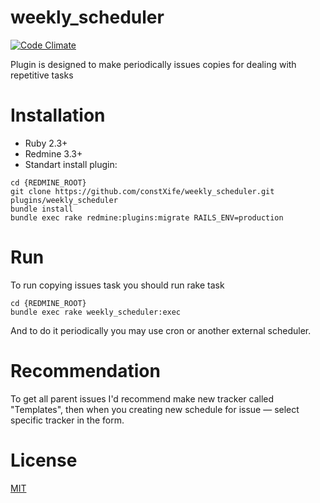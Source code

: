 # weekly_scheduler

[![Code Climate](https://codeclimate.com/github/constXife/weekly_scheduler/badges/gpa.svg)](https://codeclimate.com/github/constXife/weekly_scheduler)

Plugin is designed to make periodically issues copies for dealing with repetitive tasks

# Installation

* Ruby 2.3+
* Redmine 3.3+
* Standart install plugin:

```
cd {REDMINE_ROOT}
git clone https://github.com/constXife/weekly_scheduler.git plugins/weekly_scheduler
bundle install
bundle exec rake redmine:plugins:migrate RAILS_ENV=production
```

# Run

To run copying issues task you should run rake task

```
cd {REDMINE_ROOT}
bundle exec rake weekly_scheduler:exec
```

And to do it periodically you may use cron or another external scheduler.

# Recommendation

To get all parent issues I'd recommend make new tracker called "Templates", then when you creating new schedule for issue — select specific tracker in the form.

# License

[MIT](https://github.com/constxife/weekly_scheduler/blob/master/LICENSE)